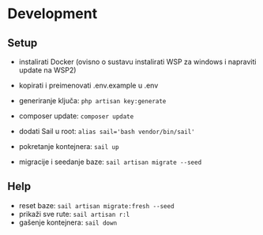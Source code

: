 # Development

## Setup
- instalirati Docker (ovisno o sustavu instalirati WSP za windows i napraviti update na WSP2)
- kopirati i preimenovati .env.example u .env
- generiranje ključa: `php artisan key:generate`
- composer update: `composer update`
- dodati Sail u root: `alias sail='bash vendor/bin/sail'`

- pokretanje kontejnera: `sail up`
- migracije i seedanje baze: `sail artisan migrate --seed` 

## Help
- reset baze: `sail artisan migrate:fresh --seed`
- prikaži sve rute: `sail artisan r:l`
- gašenje kontejnera: `sail down`
